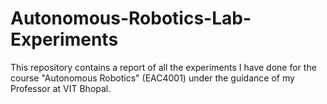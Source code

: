 # Autonomous-Robotics-Lab-Experiments

This repository contains a report of all the experiments I have done for the course "Autonomous Robotics" (EAC4001) under the guidance of my Professor at VIT Bhopal.
